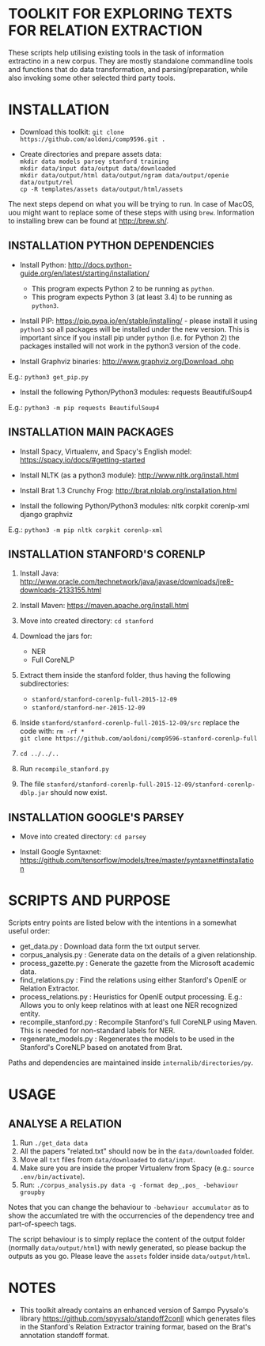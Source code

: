 # TOOLKIT FOR EXPLORING TEXTS FOR RELATION EXTRACTION

These scripts help utilising existing tools in the task of information extractino in a new corpus. They are mostly standalone commandline tools and functions that do data transformation, and parsing/preparation, while also invoking some other selected third party tools.


# INSTALLATION

- Download this toolkit:
    `git clone https://github.com/aoldoni/comp9596.git .`

- Create directories and prepare assets data:  
    `mkdir data models parsey stanford training`  
    `mkdir data/input data/output data/downloaded`  
    `mkdir data/output/html data/output/ngram data/output/openie data/output/rel`  
    `cp -R templates/assets data/output/html/assets`

The next steps depend on what you will be trying to run. In case of MacOS, uou might want to replace some of these steps with using `brew`. Information to installing brew can be found at http://brew.sh/.


## INSTALLATION PYTHON DEPENDENCIES

- Install Python: http://docs.python-guide.org/en/latest/starting/installation/
    - This program expects Python 2 to be running as `python`.
    - This program expects Python 3 (at least 3.4) to be running as `python3`.

- Install PIP: https://pip.pypa.io/en/stable/installing/ - please install it using `python3` so all packages will be installed under the new version. This is important since if you install pip under `python` (i.e. for Python 2) the packages installed will not work in the python3 version of the code.

- Install Graphviz binaries: http://www.graphviz.org/Download..php

E.g.:
    `python3 get_pip.py`

- Install the following Python/Python3 modules:
    requests
    BeautifulSoup4

E.g.:
    `python3 -m pip requests BeautifulSoup4`


## INSTALLATION MAIN PACKAGES

- Install Spacy, Virtualenv, and Spacy's English model: https://spacy.io/docs/#getting-started
- Install NLTK (as a python3 module): http://www.nltk.org/install.html
- Install Brat 1.3 Crunchy Frog: http://brat.nlplab.org/installation.html

- Install the following Python/Python3 modules:
    nltk
    corpkit
    corenlp-xml
    django
    graphviz

E.g.:
    `python3 -m pip nltk corpkit corenlp-xml`


## INSTALLATION STANFORD'S CORENLP

1. Install Java: http://www.oracle.com/technetwork/java/javase/downloads/jre8-downloads-2133155.html
2. Install Maven: https://maven.apache.org/install.html

3. Move into created directory:
    `cd stanford`

4. Download the jars for:
    - NER
    - Full CoreNLP

5. Extract them inside the stanford folder, thus having the following subdirectories:
    - `stanford/stanford-corenlp-full-2015-12-09`
    - `stanford/stanford-ner-2015-12-09`

6. Inside `stanford/stanford-corenlp-full-2015-12-09/src` replace the code with:
    `rm -rf *`  
    `git clone https://github.com/aoldoni/comp9596-stanford-corenlp-full`  

7. `cd ../../..`

8. Run `recompile_stanford.py`

9. The file `stanford/stanford-corenlp-full-2015-12-09/stanford-corenlp-dblp.jar` should now exist.


## INSTALLATION GOOGLE'S PARSEY

- Move into created directory:
    `cd parsey`

- Install Google Syntaxnet: https://github.com/tensorflow/models/tree/master/syntaxnet#installation


# SCRIPTS AND PURPOSE

Scripts entry points are listed below with the intentions in a somewhat useful order:
- get_data.py : Download data form the txt output server.
- corpus_analysis.py : Generate data on the details of a given relationship.
- process_gazette.py : Generate the gazette from the Microsoft academic data.
- find_relations.py : Find the relations using either Stanford's OpenIE or Relation Extractor.
- process_relations.py : Heuristics for OpenIE output processing. E.g.: Allows you to only keep relatinos with at least one NER recognized entity.
- recompile_stanford.py : Recompile Stanford's full CoreNLP using Maven. This is needed for non-standard labels for NER.
- regenerate_models.py : Regenerates the models to be used in the Stanford's CoreNLP based on anotated from Brat.

Paths and dependencies are maintained inside `internalib/directories/py`.


# USAGE

## ANALYSE A RELATION

1. Run `./get_data data`
2. All the papers "related.txt" should now be in the `data/downloaded` folder.
3. Move all `txt` files from `data/downloaded` to `data/input`.
4. Make sure you are inside the proper Virtualenv from Spacy (e.g.: `source .env/bin/activate`).
5. Run:
    `./corpus_analysis.py data -g -format dep_,pos_ -behaviour groupby`

Notes that you can change the behaviour to `-behaviour accumulator` as to show the accumlated tre with the occurrencies of the dependency tree and part-of-speech tags.

The script behaviour is to simply replace the content of the output folder (normally `data/output/html`) with newly generated, so please backup the outputs as you go. Please leave the `assets` folder inside `data/output/html`.


# NOTES

- This toolkit already contains an enhanced version of Sampo Pyysalo's library https://github.com/spyysalo/standoff2conll which generates files in the Stanford's Relation Extractor training formar, based on the Brat's annotation standoff format.